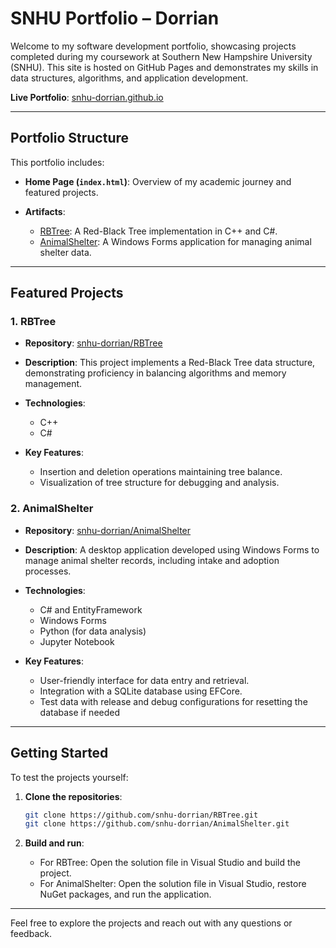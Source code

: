 # SNHU Portfolio – Dorrian

Welcome to my software development portfolio, showcasing projects completed during my coursework at Southern New Hampshire University (SNHU). This site is hosted on GitHub Pages and demonstrates my skills in data structures, algorithms, and application development.

**Live Portfolio**: [snhu-dorrian.github.io](https://snhu-dorrian.github.io/)

---

## Portfolio Structure

This portfolio includes:

- **Home Page (`index.html`)**: Overview of my academic journey and featured projects.

- **Artifacts**:
  - [RBTree](https://github.com/snhu-dorrian/RBTree): A Red-Black Tree implementation in C++ and C#.
  - [AnimalShelter](https://github.com/snhu-dorrian/AnimalShelter): A Windows Forms application for managing animal shelter data.

---

## Featured Projects

### 1. RBTree

- **Repository**: [snhu-dorrian/RBTree](https://github.com/snhu-dorrian/RBTree)

- **Description**: This project implements a Red-Black Tree data structure, demonstrating proficiency in balancing algorithms and memory management.

- **Technologies**:
  - C++
  - C#

- **Key Features**:
  - Insertion and deletion operations maintaining tree balance.
  - Visualization of tree structure for debugging and analysis.

### 2. AnimalShelter

- **Repository**: [snhu-dorrian/AnimalShelter](https://github.com/snhu-dorrian/AnimalShelter)

- **Description**: A desktop application developed using Windows Forms to manage animal shelter records, including intake and adoption processes.

- **Technologies**:
  - C# and EntityFramework
  - Windows Forms
  - Python (for data analysis)
  - Jupyter Notebook

- **Key Features**:
  - User-friendly interface for data entry and retrieval.
  - Integration with a SQLite database using EFCore.
  - Test data with release and debug configurations for resetting the database if needed

---

## Getting Started

To test the projects yourself:

1. **Clone the repositories**:

   ```bash
   git clone https://github.com/snhu-dorrian/RBTree.git
   git clone https://github.com/snhu-dorrian/AnimalShelter.git
   ```

2. **Build and run**:

   - For RBTree: Open the solution file in Visual Studio and build the project.
   - For AnimalShelter: Open the solution file in Visual Studio, restore NuGet packages, and run the application.

---

 Feel free to explore the projects and reach out with any questions or feedback.
